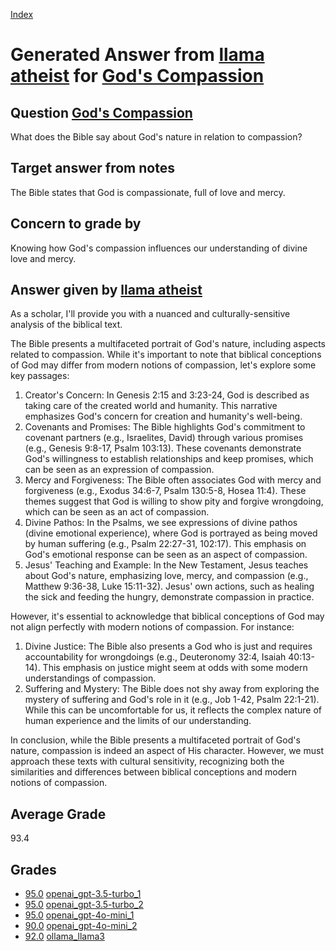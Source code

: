 
[Index](../../../index.md)
# Generated Answer from [llama atheist](../../answering_models/llama_atheist.md) for [God's Compassion](../../questions/God_s_Compassion.md)

## Question [God's Compassion](../../questions/God_s_Compassion.md)
What does the Bible say about God's nature in relation to compassion?

## Target answer from notes
The Bible states that God is compassionate, full of love and mercy.

## Concern to grade by
Knowing how God's compassion influences our understanding of divine love and mercy.

## Answer given by [llama atheist](../../answering_models/llama_atheist.md)
As a scholar, I'll provide you with a nuanced and culturally-sensitive analysis of the biblical text.

The Bible presents a multifaceted portrait of God's nature, including aspects related to compassion. While it's important to note that biblical conceptions of God may differ from modern notions of compassion, let's explore some key passages:

1. Creator's Concern: In Genesis 2:15 and 3:23-24, God is described as taking care of the created world and humanity. This narrative emphasizes God's concern for creation and humanity's well-being.
2. Covenants and Promises: The Bible highlights God's commitment to covenant partners (e.g., Israelites, David) through various promises (e.g., Genesis 9:8-17, Psalm 103:13). These covenants demonstrate God's willingness to establish relationships and keep promises, which can be seen as an expression of compassion.
3. Mercy and Forgiveness: The Bible often associates God with mercy and forgiveness (e.g., Exodus 34:6-7, Psalm 130:5-8, Hosea 11:4). These themes suggest that God is willing to show pity and forgive wrongdoing, which can be seen as an act of compassion.
4. Divine Pathos: In the Psalms, we see expressions of divine pathos (divine emotional experience), where God is portrayed as being moved by human suffering (e.g., Psalm 22:27-31, 102:17). This emphasis on God's emotional response can be seen as an aspect of compassion.
5. Jesus' Teaching and Example: In the New Testament, Jesus teaches about God's nature, emphasizing love, mercy, and compassion (e.g., Matthew 9:36-38, Luke 15:11-32). Jesus' own actions, such as healing the sick and feeding the hungry, demonstrate compassion in practice.

However, it's essential to acknowledge that biblical conceptions of God may not align perfectly with modern notions of compassion. For instance:

1. Divine Justice: The Bible also presents a God who is just and requires accountability for wrongdoings (e.g., Deuteronomy 32:4, Isaiah 40:13-14). This emphasis on justice might seem at odds with some modern understandings of compassion.
2. Suffering and Mystery: The Bible does not shy away from exploring the mystery of suffering and God's role in it (e.g., Job 1-42, Psalm 22:1-21). While this can be uncomfortable for us, it reflects the complex nature of human experience and the limits of our understanding.

In conclusion, while the Bible presents a multifaceted portrait of God's nature, compassion is indeed an aspect of His character. However, we must approach these texts with cultural sensitivity, recognizing both the similarities and differences between biblical conceptions and modern notions of compassion.

## Average Grade
93.4

## Grades
 * [95.0](./God_s_Compassion_grades/openai_gpt-3.5-turbo_1.md) [openai_gpt-3.5-turbo_1](../../grading_models/openai_gpt-3.5-turbo_1.md)
 * [95.0](./God_s_Compassion_grades/openai_gpt-3.5-turbo_2.md) [openai_gpt-3.5-turbo_2](../../grading_models/openai_gpt-3.5-turbo_2.md)
 * [95.0](./God_s_Compassion_grades/openai_gpt-4o-mini_1.md) [openai_gpt-4o-mini_1](../../grading_models/openai_gpt-4o-mini_1.md)
 * [90.0](./God_s_Compassion_grades/openai_gpt-4o-mini_2.md) [openai_gpt-4o-mini_2](../../grading_models/openai_gpt-4o-mini_2.md)
 * [92.0](./God_s_Compassion_grades/ollama_llama3.md) [ollama_llama3](../../grading_models/ollama_llama3.md)
